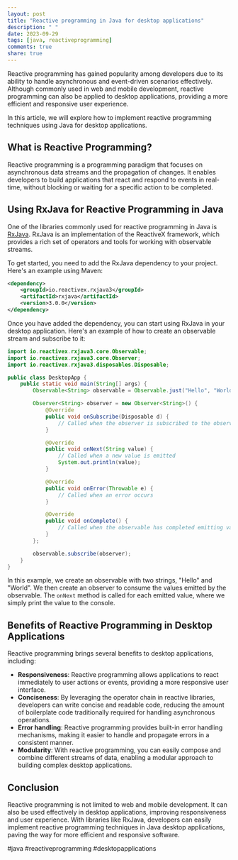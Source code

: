 ```yaml
---
layout: post
title: "Reactive programming in Java for desktop applications"
description: " "
date: 2023-09-29
tags: [java, reactiveprogramming]
comments: true
share: true
---
```


Reactive programming has gained popularity among developers due to its ability to handle asynchronous and event-driven scenarios effectively. Although commonly used in web and mobile development, reactive programming can also be applied to desktop applications, providing a more efficient and responsive user experience.

In this article, we will explore how to implement reactive programming techniques using Java for desktop applications.

## What is Reactive Programming?

Reactive programming is a programming paradigm that focuses on asynchronous data streams and the propagation of changes. It enables developers to build applications that react and respond to events in real-time, without blocking or waiting for a specific action to be completed.

## Using RxJava for Reactive Programming in Java

One of the libraries commonly used for reactive programming in Java is [RxJava](https://github.com/ReactiveX/RxJava). RxJava is an implementation of the ReactiveX framework, which provides a rich set of operators and tools for working with observable streams.

To get started, you need to add the RxJava dependency to your project. Here's an example using Maven:

```xml
<dependency>
    <groupId>io.reactivex.rxjava3</groupId>
    <artifactId>rxjava</artifactId>
    <version>3.0.0</version>
</dependency>
```

Once you have added the dependency, you can start using RxJava in your desktop application. Here's an example of how to create an observable stream and subscribe to it:

```java
import io.reactivex.rxjava3.core.Observable;
import io.reactivex.rxjava3.core.Observer;
import io.reactivex.rxjava3.disposables.Disposable;

public class DesktopApp {
    public static void main(String[] args) {
        Observable<String> observable = Observable.just("Hello", "World");

        Observer<String> observer = new Observer<String>() {
            @Override
            public void onSubscribe(Disposable d) {
                // Called when the observer is subscribed to the observable
            }

            @Override
            public void onNext(String value) {
                // Called when a new value is emitted
                System.out.println(value);
            }

            @Override
            public void onError(Throwable e) {
                // Called when an error occurs
            }

            @Override
            public void onComplete() {
                // Called when the observable has completed emitting values
            }
        };

        observable.subscribe(observer);
    }
}
```

In this example, we create an observable with two strings, "Hello" and "World". We then create an observer to consume the values emitted by the observable. The `onNext` method is called for each emitted value, where we simply print the value to the console.

## Benefits of Reactive Programming in Desktop Applications

Reactive programming brings several benefits to desktop applications, including:

- **Responsiveness**: Reactive programming allows applications to react immediately to user actions or events, providing a more responsive user interface.
- **Conciseness**: By leveraging the operator chain in reactive libraries, developers can write concise and readable code, reducing the amount of boilerplate code traditionally required for handling asynchronous operations.
- **Error handling**: Reactive programming provides built-in error handling mechanisms, making it easier to handle and propagate errors in a consistent manner.
- **Modularity**: With reactive programming, you can easily compose and combine different streams of data, enabling a modular approach to building complex desktop applications.

## Conclusion

Reactive programming is not limited to web and mobile development. It can also be used effectively in desktop applications, improving responsiveness and user experience. With libraries like RxJava, developers can easily implement reactive programming techniques in Java desktop applications, paving the way for more efficient and responsive software.

#java #reactiveprogramming #desktopapplications